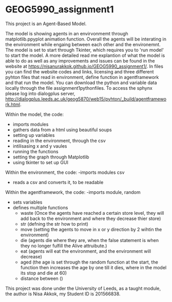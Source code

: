 # GEOG5990_assignment1
This project is an Agent-Based Model.

The model is showing agents in an envirvonmemt through matplotlib.ppyplot animation function. Overall the agents will be interating in the environment while engaing between each other and the environemnt. The model is set to start through Tkinter, which requires you to 'run model' to start the model. A more detailed read me explantion of what the model is able to do as well as any improvements and issues can be found in the website at https://nisanurakkok.github.io/GEOG5990_assignment1/.
In files you can find the website codes and links, licensing and three different pyhton files that read in environment, define function in agentframework and that run the model. You can download the python and variable data locally through the file assignment1pythonfiles. To access the sphynx please log into dialogplus server, http://dialogplus.leeds.ac.uk/geog5870/web15/pyhton/_build/agentframework.html. 

Within the model, the code:
- imports modules 
- gathers data from a html using beautiful soups 
- setting up variables
- reading in the environment, through the csv
- intilisasing x and y vaules
- running the functions
- setting the graph through Matplotlib
- using tkinter to set up GUI

Within the environment, the code:
-imports modules csv
- reads a csv and converts it, to be readable 

Within the agentframework, the code:
-imports module, random 
- sets variables 
- defines multiple functions 
  - waste (Once the agents have reached a certain store level, they will add back to the environment and where they decrease thier store)
  - str (defning the str how to print)
  - move (setting the agents to move in x or y direction by 2 wihtin the environment)
  - die (agents die where they are, when the false statement is when they  no longer fulfill the Alive attruibute.)
  - eat (agents will eat the environment, and the environment will decrease)
  - aged (the age is set through the random function at the start, the function then increases the age by one till it dies, where in the model its stop and die at 60)
  - distance between ()


This project was done under the University of Leeds, as a taught module, the author is Nisa Akkok, my Student ID is 201566838.
